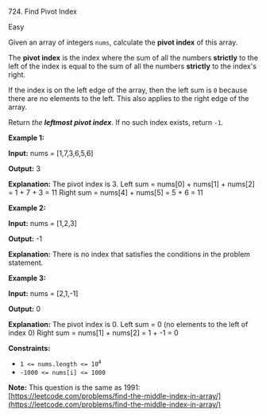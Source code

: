 724\. Find Pivot Index

Easy

Given an array of integers `nums`, calculate the **pivot index** of this array.

The **pivot index** is the index where the sum of all the numbers **strictly** to the left of the index is equal to the sum of all the numbers **strictly** to the index's right.

If the index is on the left edge of the array, then the left sum is `0` because there are no elements to the left. This also applies to the right edge of the array.

Return _the **leftmost pivot index**_. If no such index exists, return `-1`.

**Example 1:**

**Input:** nums = [1,7,3,6,5,6]

**Output:** 3

**Explanation:** The pivot index is 3. Left sum = nums[0] + nums[1] + nums[2] = 1 + 7 + 3 = 11 Right sum = nums[4] + nums[5] = 5 + 6 = 11

**Example 2:**

**Input:** nums = [1,2,3]

**Output:** -1

**Explanation:** There is no index that satisfies the conditions in the problem statement.

**Example 3:**

**Input:** nums = [2,1,-1]

**Output:** 0

**Explanation:** The pivot index is 0. Left sum = 0 (no elements to the left of index 0) Right sum = nums[1] + nums[2] = 1 + -1 = 0

**Constraints:**

*   <code>1 <= nums.length <= 10<sup>4</sup></code>
*   `-1000 <= nums[i] <= 1000`

**Note:** This question is the same as 1991: [https://leetcode.com/problems/find-the-middle-index-in-array/](https://leetcode.com/problems/find-the-middle-index-in-array/)